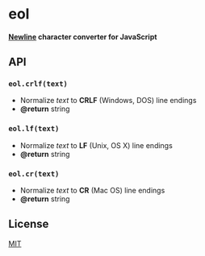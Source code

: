 # eol
#### [Newline](http://en.wikipedia.org/wiki/Newline) character converter for JavaScript

## API

### `eol.crlf(text)`
- Normalize <var>text</var> to <b>CRLF</b> (Windows, DOS) line endings
- <b>@return</b> string

### `eol.lf(text)`
- Normalize <var>text</var> to <b>LF</b> (Unix, OS X) line endings
- <b>@return</b> string

### `eol.cr(text)`
- Normalize <var>text</var> to <b>CR</b> (Mac OS) line endings
- <b>@return</b> string

## License

[MIT](package.json#L6-L7)